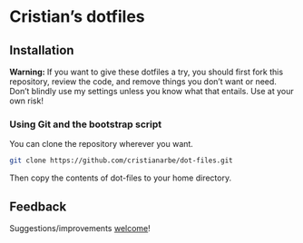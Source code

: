 # Cristian’s dotfiles

## Installation

**Warning:** If you want to give these dotfiles a try, you should first fork this repository, review the code, and remove things you don’t want or need. Don’t blindly use my settings unless you know what that entails. Use at your own risk!

### Using Git and the bootstrap script

You can clone the repository wherever you want.

```bash
git clone https://github.com/cristianarbe/dot-files.git
```

Then copy the contents of dot-files to your home directory.

## Feedback

Suggestions/improvements
[welcome](https://github.com/cristianarbe/dot-files/issues)!
